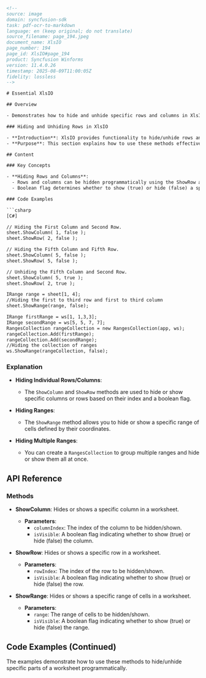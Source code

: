 ```html
<!-- 
source: image
domain: syncfusion-sdk
task: pdf-ocr-to-markdown
language: en (keep original; do not translate)
source_filename: page_194.jpeg
document_name: XlsIO
page_number: 194
page_id: XlsIO#page_194
product: Syncfusion Winforms
version: 11.4.0.26
timestamp: 2025-08-09T11:00:05Z
fidelity: lossless
-->

# Essential XlsIO

## Overview

- Demonstrates how to hide and unhide specific rows and columns in XlsIO using methods such as ShowRow, ShowColumn, and ShowRange.

### Hiding and Unhiding Rows in XlsIO

- **Introduction**: XlsIO provides functionality to hide/unhide rows and columns using ShowRow, ShowColumn, and ShowRange methods.
- **Purpose**: This section explains how to use these methods effectively with code examples.

## Content

### Key Concepts

- **Hiding Rows and Columns**: 
  - Rows and columns can be hidden programmatically using the ShowRow and ShowColumn methods.
  - Boolean flag determines whether to show (true) or hide (false) a specific row or column.

### Code Examples

```csharp
[C#]

// Hiding the First Column and Second Row.
sheet.ShowColumn( 1, false );
sheet.ShowRow( 2, false );

// Hiding the Fifth Column and Fifth Row.
sheet.ShowColumn( 5, false );
sheet.ShowRow( 5, false );

// Unhiding the Fifth Column and Second Row.
sheet.ShowColumn( 5, true );
sheet.ShowRow( 2, true );

IRange range = sheet[1, 4];
//Hiding the first to third row and first to third column
sheet.ShowRange(range, false);

IRange firstRange = ws[1, 1,3,3];
IRange secondRange = ws[5, 5, 7, 7];
RangesCollection rangeCollection = new RangesCollection(app, ws);
rangeCollection.Add(firstRange);
rangeCollection.Add(secondRange);
//Hiding the collection of ranges
ws.ShowRange(rangeCollection, false);
```

### Explanation

- **Hiding Individual Rows/Columns**:
  - The `ShowColumn` and `ShowRow` methods are used to hide or show specific columns or rows based on their index and a boolean flag.
  
- **Hiding Ranges**:
  - The `ShowRange` method allows you to hide or show a specific range of cells defined by their coordinates.
  
- **Hiding Multiple Ranges**:
  - You can create a `RangesCollection` to group multiple ranges and hide or show them all at once.

## API Reference

### Methods

- **ShowColumn**: Hides or shows a specific column in a worksheet.
  - **Parameters**:
    - `columnIndex`: The index of the column to be hidden/shown.
    - `isVisible`: A boolean flag indicating whether to show (true) or hide (false) the column.
  
- **ShowRow**: Hides or shows a specific row in a worksheet.
  - **Parameters**:
    - `rowIndex`: The index of the row to be hidden/shown.
    - `isVisible`: A boolean flag indicating whether to show (true) or hide (false) the row.
  
- **ShowRange**: Hides or shows a specific range of cells in a worksheet.
  - **Parameters**:
    - `range`: The range of cells to be hidden/shown.
    - `isVisible`: A boolean flag indicating whether to show (true) or hide (false) the range.

## Code Examples (Continued)

The examples demonstrate how to use these methods to hide/unhide specific parts of a worksheet programmatically.

<!-- tags: [xlsio, hide, unhiding, rows, columns, showrow, showcolumn, showrange, ranges, syncfusion] keywords: [hide column, unhide row, range collection, boolean flag, worksheet manipulation] -->
```